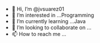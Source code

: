 - 👋 Hi, I’m @jvsuarez01
- 👀 I’m interested in ...Programming
- 🌱 I’m currently learning ...Java
- 💞️ I’m looking to collaborate on ...
- 📫 How to reach me ...

<!---
jvsuarez01/jvsuarez01 is a ✨ special ✨ repository because its `README.md` (this file) appears on your GitHub profile.
You can click the Preview link to take a look at your changes.
--->
